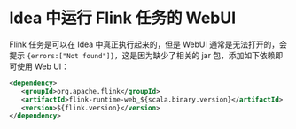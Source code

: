 # Idea 中运行 Flink 任务的 WebUI

Flink 任务是可以在 Idea 中真正执行起来的，但是 WebUI 通常是无法打开的，会提示 `{errors:["Not found"]}`，这是因为缺少了相关的 jar 包，添加如下依赖即可使用 Web UI：

```xml
<dependency>
   <groupId>org.apache.flink</groupId>
   <artifactId>flink-runtime-web_${scala.binary.version}</artifactId>
   <version>${flink.version}</version>
</dependency>
```